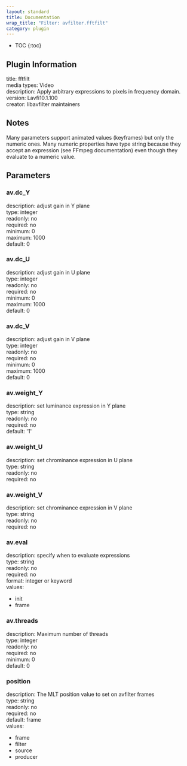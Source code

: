 ```yaml
---
layout: standard
title: Documentation
wrap_title: "Filter: avfilter.fftfilt"
category: plugin
---
```

* TOC
{:toc}

## Plugin Information

title: fftfilt  
media types:
Video  
description: Apply arbitrary expressions to pixels in frequency domain.  
version: Lavfi10.1.100  
creator: libavfilter maintainers  

## Notes

Many parameters support animated values (keyframes) but only the numeric ones. Many numeric properties have type string because they accept an expression (see FFmpeg documentation) even though they evaluate to a numeric value.

## Parameters

### av.dc_Y

  
description:
adjust gain in Y plane  
type: integer  
readonly: no  
required: no  
minimum: 0  
maximum: 1000  
default: 0  

### av.dc_U

  
description:
adjust gain in U plane  
type: integer  
readonly: no  
required: no  
minimum: 0  
maximum: 1000  
default: 0  

### av.dc_V

  
description:
adjust gain in V plane  
type: integer  
readonly: no  
required: no  
minimum: 0  
maximum: 1000  
default: 0  

### av.weight_Y

  
description:
set luminance expression in Y plane  
type: string  
readonly: no  
required: no  
default: '1'  

### av.weight_U

  
description:
set chrominance expression in U plane  
type: string  
readonly: no  
required: no  

### av.weight_V

  
description:
set chrominance expression in V plane  
type: string  
readonly: no  
required: no  

### av.eval

  
description:
specify when to evaluate expressions  
type: string  
readonly: no  
required: no  
format: integer or keyword  
values:  

* init
* frame

### av.threads

  
description:
Maximum number of threads  
type: integer  
readonly: no  
required: no  
minimum: 0  
default: 0  

### position

  
description:
The MLT position value to set on avfilter frames  
type: string  
readonly: no  
required: no  
default: frame  
values:  

* frame
* filter
* source
* producer

